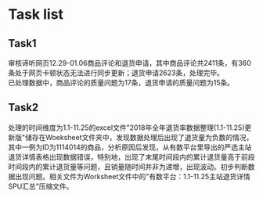 # Task list
## Task1
审核谛听网页12.29-01.06商品评论和退货申请，其中商品评论共2411条，有360条处于网页卡顿状态无法进行同步更新；退货申请2623条，处理完毕。<br>
已处理数据中，商品评论的质量问题为17条，退货申请的质量问题为15条。
## Task2
处理的时间维度为1.1-11.25的excel文件"2018年全年退货率数据整理(1.1-11.25)更新版"储存在Woeksheet文件夹中，发现数据处理后出现了退货量为负数的情况，其中一例为ID为1114014的商品，分析原因后发现，从有数平台里导出的严选主站退货详情表格出现数据错误，特别地，出现了末尾时间段内的累计退货量高于前段时间段内的累计退货量等问题，且销量随时间并非为递增，出现波动。初步判断数据出现问题。相关文件为Worksheet文件中的"有数平台：1.1-11.25主站退货详情SPU汇总"压缩文件。
